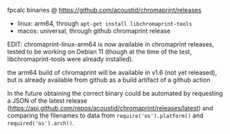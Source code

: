 fpcalc binaries @ https://github.com/acoustid/chromaprint/releases
- linux: arm64, through `apt-get install libchromaprint-tools`
- macos: universal, through github chromaprint release

EDIT: chromaprint-linux-arm64 is now available in chromaprint releases, tested to be working on Debian 11 (though at the time of the test, libchromaprint-tools were already installed).

the arm64 build of chromaprint will be available in v1.6 (not yet released), but is already available from github as a build artifact of a github action

In the future obtaining the correct binary could be automated by requesting a JSON of the latest release (https://api.github.com/repos/acoustid/chromaprint/releases/latest) and comparing the filenames to data from `require('os').platform()` and `required('os').arch()`.